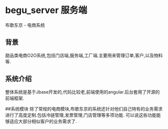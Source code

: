 # begu_server 服务端
布歌东京 - 电商系统

## 背景
甜品类电商O2O系统,包括门店端,服务端,工厂端.主要用来管理订单,客户,以及物料等.


## 系统介绍
整体系统是基于Jbase开发的,代码比较老,前端使用的angular.后台套用了开源的前端框架.

##系统模块
除了常规的电商模块,布歌东京的系统还针对他们自己特有的业务需求进行了高度定制.包括冷链管理,发票管理,门店管理等多项功能.
可以说这些功能能够适应大部分相似客户的业务需求了.



